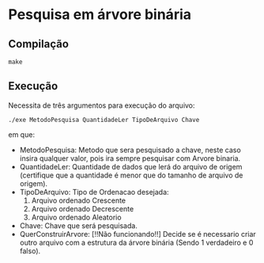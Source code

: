 # Pesquisa em árvore binária

## Compilação

```make```

## Execução

Necessita de três argumentos para execução do arquivo:

```./exe MetodoPesquisa QuantidadeLer TipoDeArquivo Chave```

em que:
- MetodoPesquisa: Metodo que sera pesquisado a chave, neste caso insira qualquer valor, pois ira sempre pesquisar com Arvore binaria.
- QuantidadeLer: Quantidade de dados que lerá do arquivo de origem (certifique que a quantidade é menor que do tamanho de arquivo de origem).
- TipoDeArquivo: Tipo de Ordenacao desejada:
    1. Arquivo ordenado Crescente
    2. Arquivo ordenado Decrescente
    3. Arquivo ordenado Aleatorio 
- Chave: Chave que será pesquisada.
- QuerConstruirArvore: [!!Não funcionando!!] Decide se é necessario criar outro arquivo com a estrutura da árvore binária (Sendo 1 verdadeiro e 0 falso).
